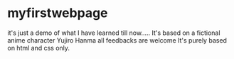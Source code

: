 # myfirstwebpage
it's just a demo of what I have learned till now.....
It's based on a fictional anime character Yujiro Hanma
all feedbacks are welcome
It's purely based on html and css only.
